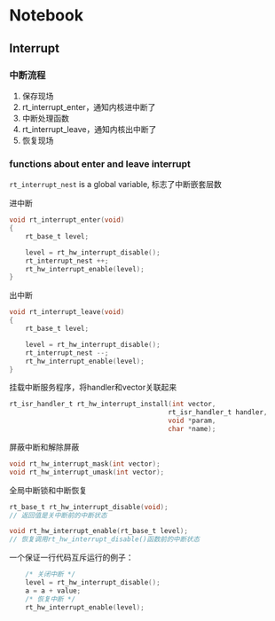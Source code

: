 # Notebook
## Interrupt
### 中断流程
1. 保存现场
2. rt_interrupt_enter，通知内核进中断了
3. 中断处理函数
4. rt_interrupt_leave，通知内核出中断了
5. 恢复现场
### functions about enter and leave interrupt
`rt_interrupt_nest` is a global variable, 标志了中断嵌套层数

进中断
```c
void rt_interrupt_enter(void)
{
    rt_base_t level;

    level = rt_hw_interrupt_disable();
    rt_interrupt_nest ++;
    rt_hw_interrupt_enable(level);
}
```
出中断
```c
void rt_interrupt_leave(void)
{
    rt_base_t level;

    level = rt_hw_interrupt_disable();
    rt_interrupt_nest --;
    rt_hw_interrupt_enable(level);
}
```
挂载中断服务程序，将handler和vector关联起来
```c
rt_isr_handler_t rt_hw_interrupt_install(int vector,
                                        rt_isr_handler_t handler,
                                        void *param,
                                        char *name);
```
屏蔽中断和解除屏蔽
```c
void rt_hw_interrupt_mask(int vector);
void rt_hw_interrupt_umask(int vector);
```
全局中断锁和中断恢复
```c
rt_base_t rt_hw_interrupt_disable(void);
// 返回值是关中断前的中断状态

void rt_hw_interrupt_enable(rt_base_t level);
// 恢复调用rt_hw_interrupt_disable()函数前的中断状态
```
一个保证一行代码互斥运行的例子：
```c
    /* 关闭中断 */
    level = rt_hw_interrupt_disable();
    a = a + value;
    /* 恢复中断 */
    rt_hw_interrupt_enable(level);
```
